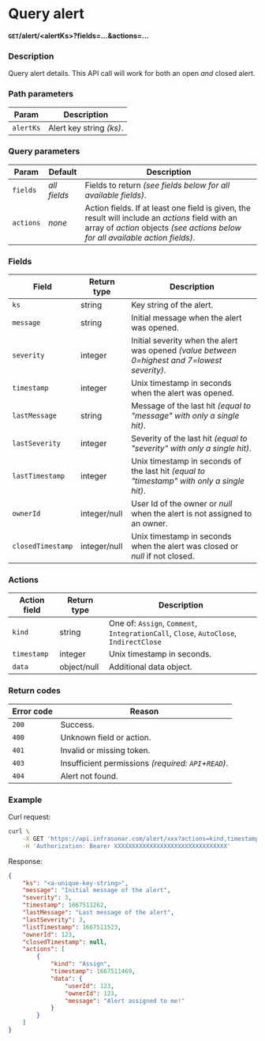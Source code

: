 # Query alert
**`GET`/alert/<alertKs\>?fields=...&actions=...**

### Description
Query alert details. This API call will work for both an open _and_ closed alert.

### Path parameters

Param               | Description
--------------------|-------------
`alertKs`           | Alert key string _(ks)_.

### Query parameters

Param               | Default           | Description
--------------------|-------------------|-------------
`fields`            | _all fields_      | Fields to return _(see fields below for all available fields)_.
`actions`           | _none_            | Action fields. If at least one field is given, the result will include an _actions_ field with an array of _action_ objects _(see actions below for all available action fields)_.

### Fields

Field               | Return type   | Description
--------------------|---------------|-------------
`ks`                | string        | Key string of the alert.
`message`           | string        | Initial message when the alert was opened.
`severity`          | integer       | Initial severity when the alert was opened _(value between 0=highest and 7=lowest severity)_.
`timestamp`         | integer       | Unix timestamp in seconds when the alert was opened.
`lastMessage`       | string        | Message of the last hit _(equal to "message" with only a single hit)_.
`lastSeverity`      | integer       | Severity of the last hit _(equal to "severity" with only a single hit)_.
`lastTimestamp`     | integer       | Unix timestamp in seconds of the last hit _(equal to "timestamp" with only a single hit)_.
`ownerId`           | integer/null  | User Id of the owner or _null_ when the alert is not assigned to an owner.
`closedTimestamp`   | integer/null  | Unix timestamp in seconds when the alert was closed or _null_ if not closed.

### Actions

Action field        | Return type   | Description
--------------------|---------------|-------------
`kind`              | string        | One of: `Assign`, `Comment`, `IntegrationCall`, `Close`, `AutoClose`, `IndirectClose`
`timestamp`         | integer       | Unix timestamp in seconds.
`data`              | object/null   | Additional data object.

### Return codes

Error code  | Reason
------------|--------
`200`       | Success.
`400`       | Unknown field or action.
`401`       | Invalid or missing token.
`403`       | Insufficient permissions _(required: `API`+`READ`)_.
`404`       | Alert not found.

### Example
Curl request:
```bash
curl \
    -X GET 'https://api.infrasonar.com/alert/xxx?actions=kind,timestamp,data' \
    -H 'Authorization: Bearer XXXXXXXXXXXXXXXXXXXXXXXXXXXXXXXX'
```

Response:
```json
{
    "ks": "<a-unique-key-string>",
    "message": "Initial message of the alert",
    "severity": 3,
    "timestamp": 1667511262,
    "lastMessage": "Last message of the alert",
    "lastSeverity": 3,
    "listTimestamp": 1667511523,
    "ownerId": 123,
    "closedTimestamp": null,
    "actions": [
        {
            "kind": "Assign",
            "timestamp": 1667511469,
            "data": {
                "userId": 123,
                "ownerId": 123,
                "message": "Alert assigned to me!"
            }
        }
    ]
}
```
